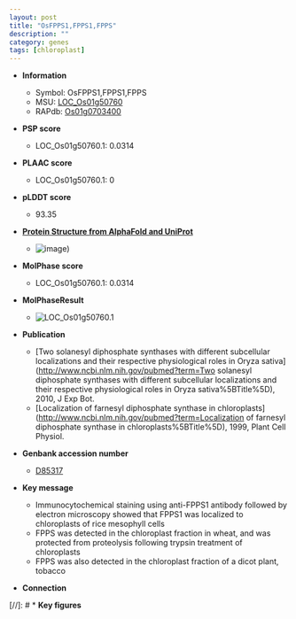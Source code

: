 ```yaml
---
layout: post
title: "OsFPPS1,FPPS1,FPPS"
description: ""
category: genes
tags: [chloroplast]
---
```


* **Information**  
    + Symbol: OsFPPS1,FPPS1,FPPS  
    + MSU: [LOC_Os01g50760](http://rice.plantbiology.msu.edu/cgi-bin/ORF_infopage.cgi?orf=LOC_Os01g50760)  
    + RAPdb: [Os01g0703400](http://rapdb.dna.affrc.go.jp/viewer/gbrowse_details/irgsp1?name=Os01g0703400)  

* **PSP score**  
    + LOC_Os01g50760.1: 0.0314 

* **PLAAC score**  
    + LOC_Os01g50760.1: 0 

* **pLDDT score**
    + 93.35

* **[Protein Structure from AlphaFold and UniProt](https://www.uniprot.org/uniprotkb/O04882/entry#structure)**
    + ![image](https://ricepsp.github.io/images/E-O/AF-O04882-F1.png))

* **MolPhase score**
    + LOC_Os01g50760.1: 0.0314

* **MolPhaseResult**
    + ![LOC_Os01g50760.1](https://ricepsp.github.io/pictures/LOC_Os01g/LOC_Os01g50760.1.png)

* **Publication**  
    + [Two solanesyl diphosphate synthases with different subcellular localizations and their respective physiological roles in Oryza sativa](http://www.ncbi.nlm.nih.gov/pubmed?term=Two solanesyl diphosphate synthases with different subcellular localizations and their respective physiological roles in Oryza sativa%5BTitle%5D), 2010, J Exp Bot.
    + [Localization of farnesyl diphosphate synthase in chloroplasts](http://www.ncbi.nlm.nih.gov/pubmed?term=Localization of farnesyl diphosphate synthase in chloroplasts%5BTitle%5D), 1999, Plant Cell Physiol.

* **Genbank accession number**  
    + [D85317](http://www.ncbi.nlm.nih.gov/nuccore/D85317)

* **Key message**  
    + Immunocytochemical staining using anti-FPPS1 antibody followed by electron microscopy showed that FPPS1 was localized to chloroplasts of rice mesophyll cells
    + FPPS was detected in the chloroplast fraction in wheat, and was protected from proteolysis following trypsin treatment of chloroplasts
    + FPPS was also detected in the chloroplast fraction of a dicot plant, tobacco

* **Connection**  

[//]: # * **Key figures**  


